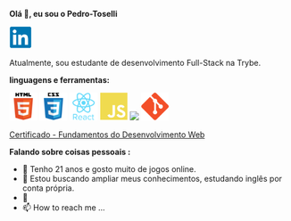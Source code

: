 <p><strong>Olá 👋, eu sou o Pedro-Toselli</strong></p>
<a target="_blank" href="https://www.linkedin.com/in/pedrotoselli/" rel="nofollow">
  <img alt="LinkdeIn de Pedro Toselli" width="40px" src="https://raw.githubusercontent.com/devicons/devicon/master/icons/linkedin/linkedin-original.svg">
</a>

<p> Atualmente, sou estudante de desenvolvimento Full-Stack na Trybe. </p>
<p>
  
  <p><strong>linguagens e ferramentas: </strong></p>
<p>
  <img width="50px" src="https://raw.githubusercontent.com/devicons/devicon/master/icons/html5/html5-original-wordmark.svg" />
  <img width="50px" src="https://raw.githubusercontent.com/devicons/devicon/master/icons/css3/css3-original-wordmark.svg" />
  <img width="50px" src="https://raw.githubusercontent.com/devicons/devicon/master/icons/react/react-original-wordmark.svg" />
  <img width="50px" src="https://raw.githubusercontent.com/devicons/devicon/master/icons/javascript/javascript-plain.svg" />
  <img width="50px" src="https://pics.freeicons.io/uploads/icons/png/5894313931548218185-512.png" />
  <img width="50px" src="https://raw.githubusercontent.com/devicons/devicon/master/icons/git/git-original.svg" />
</p>

  <a target="_blank" href="https://drive.google.com/file/d/1J-r_RgoabvvtvuTyoCKAjBJBPXUHjJBB/view?usp=sharing">
    Certificado - Fundamentos do Desenvolvimento Web
  </a>
</p>

<p><strong>Falando sobre coisas pessoais :</strong></p>

- 👀 Tenho 21 anos e gosto muito de jogos online.
- 🌱 Estou buscando ampliar meus conhecimentos, estudando inglês por conta própria.
- 💞️ 
- 📫 How to reach me ...



<!---
Pedro-Toselli/Pedro-Toselli is a ✨ special ✨ repository because its `README.md` (this file) appears on your GitHub profile.
You can click the Preview link to take a look at your changes.
--->
